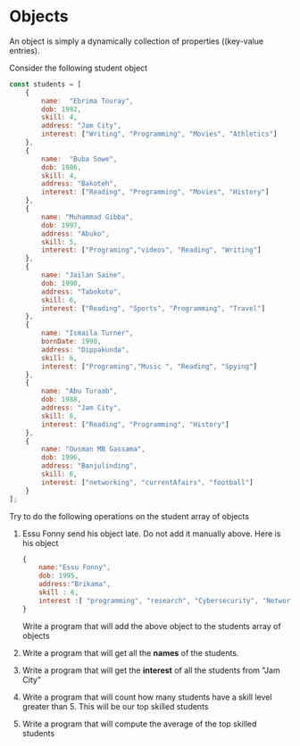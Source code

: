 # Objects

An object is simply a dynamically collection of properties ((key-value entries).

Consider the following student object

```js
const students = [
    {
        name:  "Ebrima Touray",
        dob: 1992,
        skill: 4,
        address: "Jam City",
        interest: ["Writing", "Programming", "Movies", "Athletics"]
    },
    {
        name:  "Buba Sowe",
        dob: 1986,
        skill: 4,
        address: "Bakoteh",
        interest: ["Reading", "Programming", "Movies", "History"]
    },
    {
        name: "Muhammad Gibba",
        dob: 1997,
        address: "Abuko",
        skill: 5,
        interest: ["Programing","videos", "Reading", "Writing"]
    },
    {
        name: "Jailan Saine",
        dob: 1990,
        address: "Tabokoto",
        skill: 6,
        interest: ["Reading", "Sports", "Programming", "Travel"]
    },
    {
        name: "Ismaila Turner",
        bornDate: 1998,
        address: "Dippakunda",
        skill: 6,
        interest: ["Programing","Music ", "Reading", "Spying"]
    },
    {
        name: "Abu Turaab",
        dob: 1988,
        address: "Jam City",
        skill: 6,
        interest: ["Reading", "Programming", "History"]
    },
    {
        name: "Ousman MB Gassama",
        dob: 1996,
        address: "Banjulinding",
        skill: 6, 
        interest: ["networking", "currentAfairs", "football"]
    }    
];
```



Try to do the following operations on the student array of objects

1. Essu Fonny send his object late. Do not add it manually above. Here is his object

   ```js
   {
       name:"Essu Fonny",
       dob: 1995,
       address:"Brikama", 
       skill : 6,
       interest :[ "programming", "research", "Cybersecurity", "Networking", "computer repair", "social Engineer", "workout", "riding"]  
   }
   ```

   Write a program that will add the above object to the students array of objects

2. Write a program that will get all the **names** of the students.

3. Write a program that will get the **interest** of all the students from "Jam City"

4. Write a program that will count how many students have a skill level greater than 5. This will be our top skilled students 

5. Write a program that will compute the average of the top skilled students
